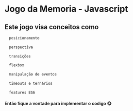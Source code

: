 # Jogo da Memoria - Javascript

## Este jogo visa conceitos como

```bash
  posicionamento
  
  perspectiva
  
  transições
  
  flexbox
  
  manipulação de eventos
  
  timeouts e ternários
  
  features ES6  
```

#### Então fique a vontade para implementar o codigo :yum:


